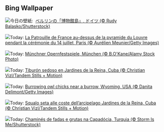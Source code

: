 ## Bing Wallpaper
![](https://www.bing.com/th?id=OHR.MuseumIsland_JA-JP9009131694_UHD.jpg&w=1000)今日の壁紙: &nbsp;[ベルリンの「博物館島」, ドイツ (© Rudy Balasko/Shutterstock)](https://www.bing.com/th?id=OHR.MuseumIsland_JA-JP9009131694_UHD.jpg)
<br><br/>
![](https://www.bing.com/th?id=OHR.BastilleDayParis_FR-FR2037587707_UHD.jpg&w=1000)Today: [La Patrouille de France au-dessus de la pyramide du Louvre pendant la cérémonie du 14 juillet, Paris (© Aurélien Meunier/Getty Images)](https://www.bing.com/th?id=OHR.BastilleDayParis_FR-FR2037587707_UHD.jpg)
<br><br/>
![](https://www.bing.com/th?id=OHR.IntNatTheatreMunich_DE-DE4410278977_UHD.jpg&w=1000)Today: [Münchner Opernfestspiele, München (© B.O'Kane/Alamy Stock Photo)](https://www.bing.com/th?id=OHR.IntNatTheatreMunich_DE-DE4410278977_UHD.jpg)
<br><br/>
![](https://www.bing.com/th?id=OHR.SilkyShark_ES-ES4829919734_UHD.jpg&w=1000)Today: [Tiburón sedoso en Jardines de la Reina, Cuba (© Christian Vizl/Tandem Stills + Motion)](https://www.bing.com/th?id=OHR.SilkyShark_ES-ES4829919734_UHD.jpg)
<br><br/>
![](https://www.bing.com/th?id=OHR.OwlSiblings_EN-GB5626247823_UHD.jpg&w=1000)Today: [Burrowing owl chicks near a burrow, Wyoming, USA (© Danita Delimont/Getty Images)](https://www.bing.com/th?id=OHR.OwlSiblings_EN-GB5626247823_UHD.jpg)
<br><br/>
![](https://www.bing.com/th?id=OHR.SilkyShark_IT-IT4511134716_UHD.jpg&w=1000)Today: [Squalo seta alle coste dell’arcipelago Jardines de la Reina, Cuba (© Christian Vizl/Tandem Stills + Motion)](https://www.bing.com/th?id=OHR.SilkyShark_IT-IT4511134716_UHD.jpg)
<br><br/>
![](https://www.bing.com/th?id=OHR.CappadociaRocks_PT-BR0064255602_UHD.jpg&w=1000)Today: [Chaminés de fadas e grutas na Capadócia, Turquia (© Storm Is Me/Shutterstock)](https://www.bing.com/th?id=OHR.CappadociaRocks_PT-BR0064255602_UHD.jpg)
<br><br/>
